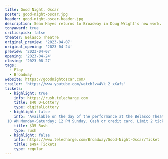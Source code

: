 ```yaml
---
title: Good Night, Oscar
poster: good-night-oscar.jpg
header: good-night-oscar-header.jpg
description: Sean Hayes returns to Broadway in Doug Wright's new work.
tonyaward: true
criticspick: false
theater: Belasco Theatre
original_preview: '2023-04-07'
original_opening: '2023-04-24'
preview: '2023-04-07'
opening: '2023-04-24'
closing: '2023-08-27'
tags: 
  - Play
  - Broadway
website: https://goodnightoscar.com/
trailer: 'https://www.youtube.com/watch?v=4Vk_2_xXafs'
tickets: 
  - highlight: true
    info: https://rush.telecharge.com
    title: $40 D-Lottery
    type: digitalLottery
  - highlight: false
    info: "Available on the day of the performance at the Belasco Theatre box office
 10 AM Monday-Saturday; 12 PM Sunday. Cash or credit card. Limit 2 tickets per person. Seat locations determined at the discretion of the box office. Subject to daily availability."
    title: $35 Rush
    type: rush
  - highlight: false
    info: https://www.telecharge.com/Broadway/Good-Night-Oscar/Ticket
    title: $49+ Tickets
    type: regular
---
```

